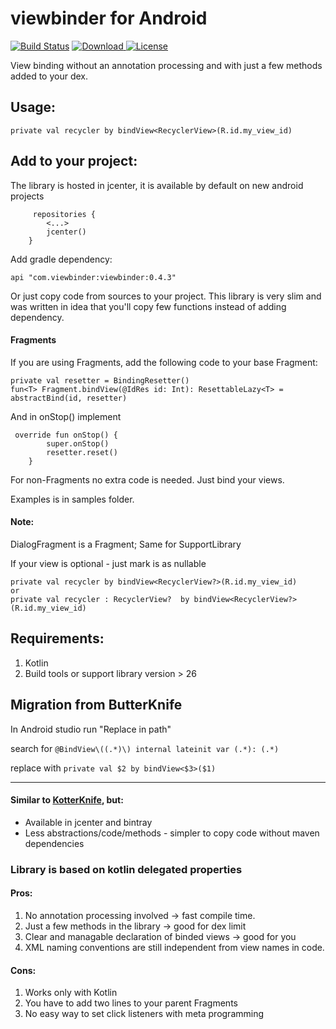 # viewbinder for Android

[![Build Status](https://app.bitrise.io/app/5576398801c9399c/status.svg?token=_HS5QG9xmb52Q7Et0LDzAw&branch=dev)](https://app.bitrise.io/app/5576398801c9399c)
[![Download](https://api.bintray.com/packages/dmitrii/viewbinder/viewbinder/images/download.svg) ](https://bintray.com//dmitrii/viewbinder/viewbinder/_latestVersion) 
[![License](https://img.shields.io/badge/License-Apache%202.0-blue.svg)](https://opensource.org/licenses/Apache-2.0)

View binding without an annotation processing and with just a few methods added to your dex.

## Usage:
```
private val recycler by bindView<RecyclerView>(R.id.my_view_id)
```

## Add to your project:

The library is hosted in jcenter, it is available by default on new android projects
```
     repositories {
        <...>
        jcenter()
    }
```

Add gradle dependency:
```
api "com.viewbinder:viewbinder:0.4.3"
```
Or just copy code from sources to your project. This library is very slim and was written in idea that you'll copy few functions instead of adding dependency. 

#### Fragments

If you are using Fragments, add the following code to your base Fragment:
```
private val resetter = BindingResetter()
fun<T> Fragment.bindView(@IdRes id: Int): ResettableLazy<T> = abstractBind(id, resetter)
```

And in onStop() implement
```
 override fun onStop() {
        super.onStop()
        resetter.reset()
    }
```
For non-Fragments no extra code is needed. Just bind your views.

Examples is in samples folder.

#### Note:
DialogFragment is a Fragment;
Same for SupportLibrary

If your view is optional - just mark is as nullable

```
private val recycler by bindView<RecyclerView?>(R.id.my_view_id)
or
private val recycler : RecyclerView?  by bindView<RecyclerView?>(R.id.my_view_id)
```

## Requirements:
1. Kotlin
2. Build tools or support library version > 26

## Migration from ButterKnife
In Android studio run "Replace in path"
 
search for
```@BindView\((.*)\) internal lateinit var (.*): (.*)```
 
replace with
```private val $2 by bindView<$3>($1)```

-----

#### Similar to [KotterKnife](https://github.com/JakeWharton/kotterknife), but:
* Available in jcenter and bintray
* Less abstractions/code/methods - simpler to copy code without maven dependencies 

### Library is based on kotlin delegated properties
#### Pros:
1. No annotation processing involved -> fast compile time.
2. Just a few methods in the library -> good for dex limit
3. Clear and managable declaration of binded views -> good for you
4. XML naming conventions are still independent from view names in code.

#### Cons:
1. Works only with Kotlin
2. You have to add two lines to your parent Fragments
3. No easy way to set click listeners with meta programming
